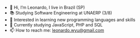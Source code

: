 - 👋 Hi, I’m Leonardo, I live in Brazil (SP)
- 📚 Studying Software Engineering at UNAERP (3/8)
- 👀 Interested in learning new programming languages and skills
- 🌱 Currently studying JavaScript, PHP and SQL
- 📫 How to reach me: leonardo.wyu@gmail.com

